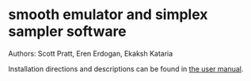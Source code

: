# smooth emulator and simplex sampler software

Authors: Scott Pratt, Eren Erdogan, Ekaksh Kataria

Installation directions and descriptions can be found in [the user manual](doc/UserManual.pdf).
